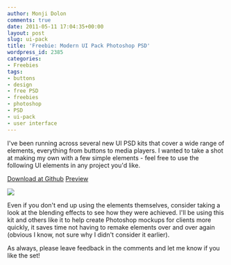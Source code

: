 ```yaml
---
author: Monji Dolon
comments: true
date: 2011-05-11 17:04:35+00:00
layout: post
slug: ui-pack
title: 'Freebie: Modern UI Pack Photoshop PSD'
wordpress_id: 2385
categories:
- Freebies
tags:
- buttons
- design
- free PSD
- freebies
- photoshop
- PSD
- ui-pack
- user interface
---
```


I've been running across several new UI PSD kits that cover a wide range of elements, everything from buttons to media players.  I wanted to take a shot at making my own with a few simple elements - feel free to use the following UI elements in any project you'd like.

<div class="download">
  <a href="http://devgrow.s3.amazonaws.com/assets/files/ui-pack.zip" class="primary">Download at Github</a>
  <a href="http://devgrow.s3.amazonaws.com/assets/images/ui-pack-preview.png" class="secondary">Preview</a>
</div>

[![](http://devgrow.s3.amazonaws.com/assets/images/ui-pack-big.png)](http://devgrow.s3.amazonaws.com/assets/images/ui-pack-preview.png)

Even if you don't end up using the elements themselves, consider taking a look at the blending effects to see how they were achieved.  I'll be using this kit and others like it to help create Photoshop mockups for clients more quickly, it saves time not having to remake elements over and over again (obvious I know, not sure why I didn't consider it earlier).

As always, please leave feedback in the comments and let me know if you like the set!
